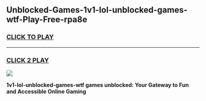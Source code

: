 
## Unblocked-Games-1v1-lol-unblocked-games-wtf-Play-Free-rpa8e
<h3>
<a href="https://premium76.site?title=1v1-lol-unblocked-games-wtf&ref=17A">CLICK TO PLAY</a></h3>
<hr>

<h3>
<a href="https://premium76.site?title=1v1-lol-unblocked-games-wtf&ref=17A">CLICK 2 PLAY</a>
  
</h3>

<a href="https://premium76.site?title=1v1-lol-unblocked-games-wtf&ref=17A"><img src="https://clearcache.store/games.png"></a>


**1v1-lol-unblocked-games-wtf games unblocked: Your Gateway to Fun and Accessible Online Gaming**
